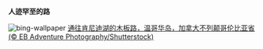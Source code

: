 
**人迹罕至的路**

![bing-wallpaper](https://www.bing.com/th?id=OHR.TofinoVancouver_ZH-CN6920493172_1920x1080.jpg)
[通往肯尼迪湖的木板路，温哥华岛，加拿大不列颠哥伦比亚省 (© EB Adventure Photography/Shutterstock)](https://www.bing.com/search?q=%E6%B8%A9%E5%93%A5%E5%8D%8E%E5%B2%9B%E8%82%AF%E5%B0%BC%E8%BF%AA%E6%B9%96&amp;form=hpcapt&amp;mkt=zh-cn)
  